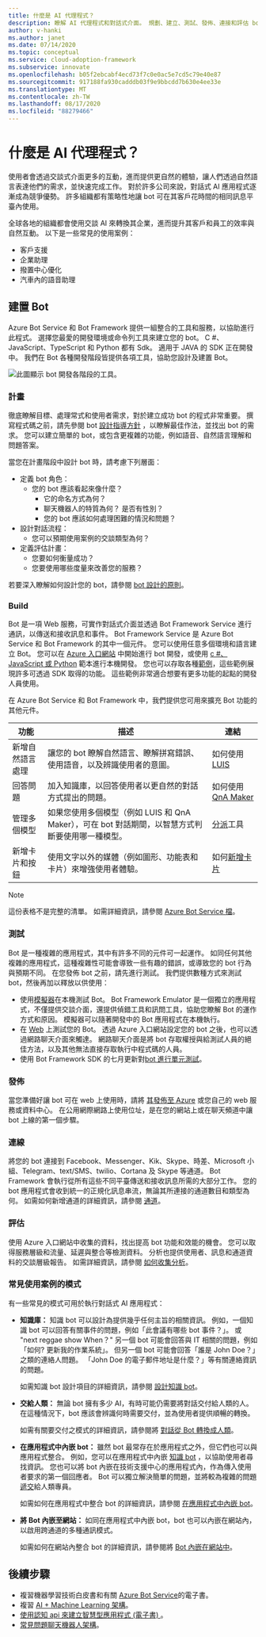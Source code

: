```yaml
---
title: 什麼是 AI 代理程式？
description: 瞭解 AI 代理程式和對話式介面。 規劃、建立、測試、發佈、連接和評估 bot。
author: v-hanki
ms.author: janet
ms.date: 07/14/2020
ms.topic: conceptual
ms.service: cloud-adoption-framework
ms.subservice: innovate
ms.openlocfilehash: b05f2ebcabf4ecd73f7c0e0ac5e7cd5c79e40e87
ms.sourcegitcommit: 917188fa930cadddb03f9e9bbcdd7b630e4ee33e
ms.translationtype: MT
ms.contentlocale: zh-TW
ms.lasthandoff: 08/17/2020
ms.locfileid: "88279466"
---
```

<!-- cSpell:ignore Twilio -->

# <a name="what-are-ai-agents"></a>什麼是 AI 代理程式？

使用者會透過交談式介面更多的互動，進而提供更自然的體驗，讓人們透過自然語言表達他們的需求，並快速完成工作。 對於許多公司來說，對話式 AI 應用程式逐漸成為競爭優勢。 許多組織都有策略性地讓 bot 可在其客戶花時間的相同訊息平臺內使用。

全球各地的組織都會使用交談 AI 來轉換其企業，進而提升其客戶和員工的效率與自然互動。 以下是一些常見的使用案例：

- 客戶支援
- 企業助理
- 撥置中心優化
- 汽車內的語音助理

## <a name="build-a-bot"></a>建置 Bot

Azure Bot Service 和 Bot Framework 提供一組整合的工具和服務，以協助進行此程式。 選擇您最愛的開發環境或命令列工具來建立您的 bot。 C #、JavaScript、TypeScript 和 Python 都有 Sdk。 適用于 JAVA 的 SDK 正在開發中。 我們在 Bot 各種開發階段皆提供各項工具，協助您設計及建置 Bot。

![此圖顯示 bot 開發各階段的工具。](../../_images/ai-bot-dev-tools.png)

<!-- docsTest:ignore "natural language understanding" -->

### <a name="plan"></a>計畫

徹底瞭解目標、處理常式和使用者需求，對於建立成功 bot 的程式非常重要。 撰寫程式碼之前，請先參閱 bot [設計指導方針](/azure/bot-service/bot-service-design-principles?view=azure-bot-service-4.0) ，以瞭解最佳作法，並找出 bot 的需求。 您可以建立簡單的 bot，或包含更複雜的功能，例如語音、自然語言理解和問題答案。

當您在計畫階段中設計 bot 時，請考慮下列層面：

- 定義 bot 角色：
  - 您的 bot 應該看起來像什麼？
    - 它的命名方式為何？
    - 聊天機器人的特質為何？ 是否有性別？
    - 您的 bot 應該如何處理困難的情況和問題？
- 設計對話流程：
  - 您可以預期使用案例的交談類型為何？
- 定義評估計畫：
  - 您要如何衡量成功？
  - 您要使用哪些度量來改善您的服務？

若要深入瞭解如何設計您的 bot，請參閱 [bot 設計的原則](/azure/bot-service/bot-service-design-principles?view=azure-bot-service-4.0)。

### <a name="build"></a>Build

Bot 是一項 Web 服務，可實作對話式介面並透過 Bot Framework Service 進行通訊，以傳送和接收訊息和事件。 Bot Framework Service 是 Azure Bot Service 和 Bot Framework 的其中一個元件。 您可以使用任意多個環境和語言建立 Bot。 您可以在 [Azure 入口網站](/azure/bot-service/bot-service-quickstart?view=azure-bot-service-4.0) 中開始進行 bot 開發，或使用 [c #、JavaScript 或 Python](/azure/bot-service/dotnet/bot-builder-dotnet-sdk-quickstart?view=azure-bot-service-4.0) 範本進行本機開發。 您也可以存取各種[範例](https://github.com/microsoft/botbuilder-samples)，這些範例展現許多可透過 SDK 取得的功能。 這些範例非常適合想要有更多功能的起點的開發人員使用。

在 Azure Bot Service 和 Bot Framework 中，我們提供您可用來擴充 Bot 功能的其他元件。

| 功能 | 描述 | 連結 |
| --- | --- | --- |
| 新增自然語言處理 | 讓您的 bot 瞭解自然語言、瞭解拼寫錯誤、使用語音，以及辨識使用者的意圖。 | 如何使用 [LUIS](/azure/bot-service/bot-builder-howto-v4-luis?view=azure-bot-service-4.0) |
| 回答問題 | 加入知識庫，以回答使用者以更自然的對話方式提出的問題。 | 如何使用 [QnA Maker](/azure/bot-service/bot-builder-howto-qna?view=azure-bot-service-4.0) |
| 管理多個模型 | 如果您使用多個模型（例如 LUIS 和 QnA Maker），可在 bot 對話期間，以智慧方式判斷要使用哪一種模型。 | [分派](/azure/bot-service/bot-builder-tutorial-dispatch?view=azure-bot-service-4.0)工具 |
| 新增卡片和按鈕 | 使用文字以外的媒體（例如圖形、功能表和卡片）來增強使用者體驗。 | 如何[新增卡片](/azure/bot-service/bot-builder-howto-add-media-attachments?view=azure-bot-service-4.0) |

> [!NOTE]
> 這份表格不是完整的清單。 如需詳細資訊，請參閱 [Azure Bot Service 檔](/azure/bot-service/)。

### <a name="test"></a>測試

Bot 是一種複雜的應用程式，其中有許多不同的元件可一起運作。 如同任何其他複雜的應用程式，這種複雜性可能會導致一些有趣的錯誤，或導致您的 bot 行為與預期不同。 在您發佈 bot 之前，請先進行測試。 我們提供數種方式來測試 bot，然後再加以釋放以供使用：

- 使用[模擬器](/azure/bot-service/bot-service-debug-emulator?view=azure-bot-service-4.0)在本機測試 Bot。 Bot Framework Emulator 是一個獨立的應用程式，不僅提供交談介面，還提供偵錯工具和訊問工具，協助您瞭解 Bot 的運作方式和原因。 模擬器可以隨著開發中的 Bot 應用程式在本機執行。
- 在 [Web](/azure/bot-service/bot-service-manage-test-webchat?view=azure-bot-service-4.0) 上測試您的 Bot。 透過 Azure 入口網站設定您的 bot 之後，也可以透過網路聊天介面來觸達。 網路聊天介面是將 bot 存取權授與給測試人員的絕佳方法，以及其他無法直接存取執行中程式碼的人員。
- 使用 Bot Framework SDK 的七月更新對[bot 進行單元測試](/azure/bot-service/unit-test-bots)。

### <a name="publish"></a>發佈

當您準備好讓 bot 可在 web 上使用時，請將 [其發佈至 Azure](/azure/bot-service/bot-builder-howto-deploy-azure?view=azure-bot-service-4.0) 或您自己的 web 服務或資料中心。 在公用網際網路上使用位址，是在您的網站上或在聊天頻道中讓 bot 上線的第一個步驟。

### <a name="connect"></a>連線

將您的 bot 連接到 Facebook、Messenger、Kik、Skype、時差、Microsoft 小組、Telegram、text/SMS、twilio、Cortana 及 Skype 等通道。 Bot Framework 會執行從所有這些不同平臺傳送和接收訊息所需的大部分工作。 您的 bot 應用程式會收到統一的正規化訊息串流，無論其所連接的通道數目和類型為何。 如需如何新增通道的詳細資訊，請參閱 [通道](/azure/bot-service/bot-service-manage-channels?view=azure-bot-service-4.0)。

### <a name="evaluate"></a>評估

使用 Azure 入口網站中收集的資料，找出提高 bot 功能和效能的機會。 您可以取得服務層級和流量、延遲與整合等檢測資料。 分析也提供使用者、訊息和通道資料的交談層級報告。 如需詳細資訊，請參閱 [如何收集分析](/azure/bot-service/bot-service-manage-analytics?view=azure-bot-service-4.0)。

<!-- docsTest:ignore "John Doe" "Jane Doe" -->

### <a name="patterns-for-common-use-cases"></a>常見使用案例的模式

有一些常見的模式可用於執行對話式 AI 應用程式：

- **知識庫：** 知識 bot 可以設計為提供幾乎任何主旨的相關資訊。 例如，一個知識 bot 可以回答有關事件的問題，例如「此會議有哪些 bot 事件？」。 或 "next reggae show When？" 另一個 bot 可能會回答與 IT 相關的問題，例如「如何? 更新我的作業系統」。 但另一個 bot 可能會回答「誰是 John Doe？」之類的連絡人問題。 「John Doe 的電子郵件地址是什麼？」等有關連絡資訊的問題。

   如需知識 bot 設計項目的詳細資訊，請參閱 [設計知識 bot](/azure/bot-service/bot-service-design-pattern-knowledge-base?view=azure-bot-service-4.0)。

- **交給人類：** 無論 bot 擁有多少 AI，有時可能仍需要將對話交付給人類的人。 在這種情況下，bot 應該會辨識何時需要交付，並為使用者提供順暢的轉換。

   如需有關要交付之模式的詳細資訊，請參閱將 [對話從 Bot 轉換成人類](/azure/bot-service/bot-service-design-pattern-handoff-human?view=azure-bot-service-4.0)。

- **在應用程式中內嵌 bot：** 雖然 bot 最常存在於應用程式之外，但它們也可以與應用程式整合。 例如，您可以在應用程式中內嵌 [知識 bot](/azure/bot-service/bot-service-design-pattern-knowledge-base?view=azure-bot-service-4.0) ，以協助使用者尋找資訊。 您也可以將 bot 內嵌在技術支援中心的應用程式內，作為傳入使用者要求的第一個回應者。 Bot 可以獨立解決簡單的問題，並將較為複雜的問題[遞交](/azure/bot-service/bot-service-design-pattern-handoff-human?view=azure-bot-service-4.0)給人類專員。

   如需如何在應用程式中整合 bot 的詳細資訊，請參閱 [在應用程式中內嵌 bot](/azure/bot-service/bot-service-design-pattern-embed-app?view=azure-bot-service-4.0)。

- **將 Bot 內嵌至網站：** 如同在應用程式中內嵌 bot，bot 也可以內嵌在網站內，以啟用跨通道的多種通訊模式。

   如需如何在網站內整合 bot 的詳細資訊，請參閱將 [Bot 內嵌在網站中](/azure/bot-service/bot-service-design-pattern-embed-web-site?view=azure-bot-service-4.0)。

## <a name="next-steps"></a>後續步驟

- 複習機器學習技術白皮書和有關 [Azure Bot Service](https://azure.microsoft.com/resources/whitepapers/search/?service=bot-service)的電子書。
- 複習 [AI + Machine Learning 架構](/azure/architecture/browse/)。
- [使用認知 api 來建立智慧型應用程式 (電子書) ](https://azure.microsoft.com/resources/building-intelligent-apps-with-cognitive-apis/)。
- [常見問題聊天機器人架構](https://azure.microsoft.com/resources/faq-chatbot-architecture/)。